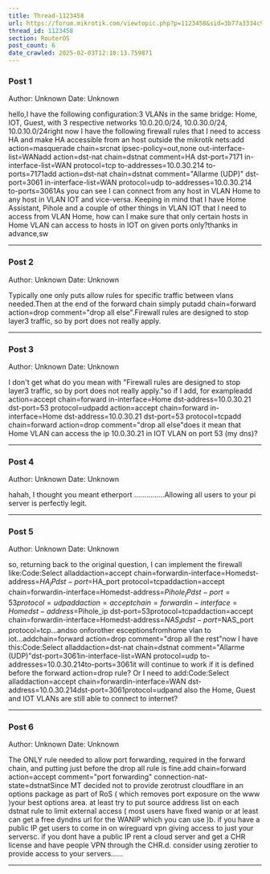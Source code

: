 ```yaml
---
title: Thread-1123458
url: https://forum.mikrotik.com/viewtopic.php?p=1123458&sid=3b77a3334c914448dbbc02bfdff4c3aa#p1123458
thread_id: 1123458
section: RouterOS
post_count: 6
date_crawled: 2025-02-03T12:10:13.759871
---
```


### Post 1
Author: Unknown
Date: Unknown

hello,I have the following configuration:3 VLANs in the same bridge: Home, IOT, Guest, with 3 respective networks 10.0.20.0/24, 10.0.30.0/24, 10.0.10.0/24right now I have the following firewall rules that I need to access HA and make HA accessible from an host outside the mikrotik nets:add action=masquerade chain=srcnat ipsec-policy=out,none out-interface-list=WANadd action=dst-nat chain=dstnat comment=HA dst-port=7171 in-interface-list=WAN protocol=tcp to-addresses=10.0.30.214 to-ports=7171add action=dst-nat chain=dstnat comment="Allarme (UDP)" dst-port=3061 in-interface-list=WAN protocol=udp to-addresses=10.0.30.214 to-ports=3061As you can see I can connect from any host in VLAN Home to any host in VLAN IOT and vice-versa. Keeping in mind that I have Home Assistant, Pihole and a couple of other things in VLAN IOT that I need to access from VLAN Home, how can I make sure that only certain hosts in Home VLAN can access to hosts in IOT on given ports only?thanks in advance,sw

---
### Post 2
Author: Unknown
Date: Unknown

Typically one only puts allow rules for specific traffic between vlans needed.Then at the end of the forward chain simply putadd chain=forward action=drop comment="drop all else".Firewall rules are designed to stop layer3 traffic, so by port does not really apply.

---
### Post 3
Author: Unknown
Date: Unknown

I don't get what do you mean with "Firewall rules are designed to stop layer3 traffic, so by port does not really apply."so if I add, for exampleadd action=accept chain=forward in-interface=Home dst-address=10.0.30.21 dst-port=53 protocol=udpadd action=accept chain=forward in-interface=Home dst-address=10.0.30.21 dst-port=53 protocol=tcpadd chain=forward action=drop comment="drop all else"does it mean that Home VLAN can access the ip 10.0.30.21 in IOT VLAN on port 53 (my dns)?

---
### Post 4
Author: Unknown
Date: Unknown

hahah, I thought you meant etherport ...............Allowing all users to your pi server is perfectly legit.

---
### Post 5
Author: Unknown
Date: Unknown

so, returning back to the original question, I can implement the firewall like:Code:Select alladdaction=accept chain=forwardin-interface=Homedst-address=$HA_IP dst-port=$HA_port protocol=tcpaddaction=accept chain=forwardin-interface=Homedst-address=$Pihole_IP dst-port=53protocol=udpaddaction=accept chain=forwardin-interface=Homedst-address=$Pihole_ip dst-port=53protocol=tcpaddaction=accept chain=forwardin-interface=Homedst-address=$NAS_ip dst-port=$NAS_port protocol=tcp...andso onforother esceptionsfromhome vlan to iot...addchain=forward action=drop comment="drop all the rest"now I have this:Code:Select alladdaction=dst-nat chain=dstnat comment="Allarme (UDP)"dst-port=3061in-interface-list=WAN protocol=udp to-addresses=10.0.30.214to-ports=3061it will continue to work if it is defined before the forward action=drop rule? Or I need to add:Code:Select alladdaction=accept chain=forwardin-interface=WAN dst-address=10.0.30.214dst-port=3061protocol=udpand also the Home, Guest and IOT VLANs are still able to connect to internet?

---
### Post 6
Author: Unknown
Date: Unknown

The ONLY rule needed to allow port forwarding, required in the forward chain, and putting just  before the drop all  rule is fine.add chain=forward action=accept comment="port forwarding"  connection-nat-state=dstnatSince MT decided not to provide zerotrust cloudflare in an options  package as part of RoS ( which removes port exposure on the www )your best options area.  at least try to put source address list on each dstnat rule to limit external access  ( most users have fixed wanip or at least can get a free dyndns url for  the WANIP which you can use )b.  if you have a public  IP get users to come in on wireguard vpn giving access to just your serversc.  if you dont have a  public  IP rent a cloud server and get a CHR  license and have people VPN through the CHR.d.  consider using zerotier to  provide access to your servers......

---
